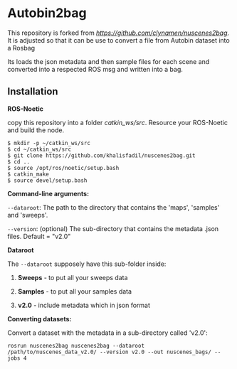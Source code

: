 # Autobin2bag
This repository is forked from *https://github.com/clynamen/nuscenes2bag*.
It is adjusted so that it can be use to convert a file from Autobin dataset into a Rosbag

Its loads the json metadata and then sample files for each scene and converted into a respected ROS msg and written into a bag.

## Installation

**ROS-Noetic**

copy this repository into a folder *catkin_ws/src*. Resource your ROS-Noetic and build the node.
```
$ mkdir -p ~/catkin_ws/src
$ cd ~/catkin_ws/src
$ git clone https://github.com/khalisfadil/nuscenes2bag.git
$ cd ..
$ source /opt/ros/noetic/setup.bash
$ catkin_make
$ source devel/setup.bash
```

**Command-line arguments:**

`--dataroot`: The path to the directory that contains the 'maps', 'samples' and 'sweeps'.

`--version`: (optional) The sub-directory that contains the metadata .json files. Default = "v2.0"

**Dataroot**

The `--dataroot` supposely have this sub-folder inside:

1. __Sweeps__ - to put all your sweeps data

2. __Samples__ - to put all your samples data

3. __v2.0__ - include metadata which in json format

**Converting datasets:**

Convert a dataset with the metadata in a sub-directory called 'v2.0':
```
rosrun nuscenes2bag nuscenes2bag --dataroot /path/to/nuscenes_data_v2.0/ --version v2.0 --out nuscenes_bags/ --jobs 4
```
